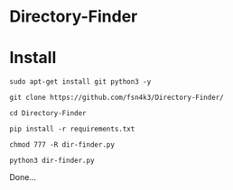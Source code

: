 # Directory-Finder

# Install

```
sudo apt-get install git python3 -y
```
```
git clone https://github.com/fsn4k3/Directory-Finder/
```
```
cd Directory-Finder
```
```
pip install -r requirements.txt
```
```
chmod 777 -R dir-finder.py
```
```
python3 dir-finder.py 
```

Done...
